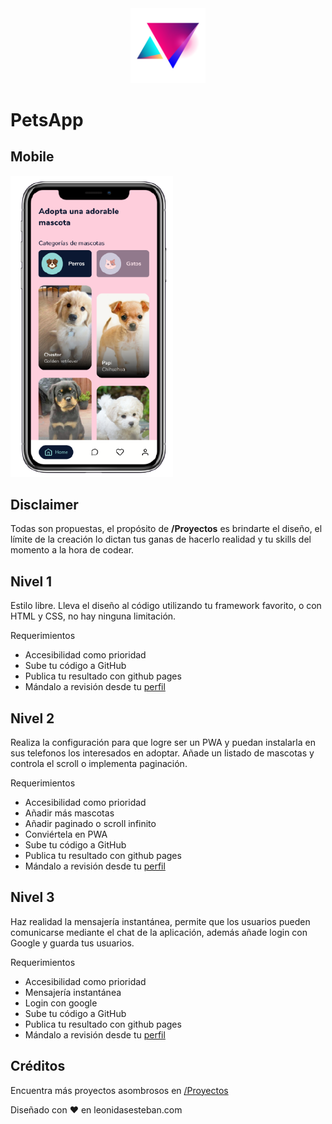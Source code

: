 <div align="center">
<img width="120px"  src="https://raw.githubusercontent.com/no-te-rindas/logo/main/Logo/LeonidasEsteban-destello-envolvente-cuadrada.png" />
</div>

# PetsApp

## Mobile

<img width="260px"  src="https://github.com/no-te-rindas/imagenes/blob/main/Readmes/petapps/petApps.png?raw=true" />

## Disclaimer

Todas son propuestas, el propósito de **/Proyectos** es brindarte el diseño, el límite de la creación lo dictan tus ganas de hacerlo realidad y tu skills del momento a la hora de codear.


## Nivel 1

Estilo libre. Lleva el diseño al código utilizando tu framework favorito, o con HTML y CSS, no hay ninguna limitación. 

Requerimientos
- Accesibilidad como prioridad
- Sube tu código a GitHub
- Publica tu resultado con github pages
- Mándalo a revisión desde tu [perfil](https://leonidasesteban.com/estudiante)

## Nivel 2

Realiza la configuración para que logre ser un PWA y puedan instalarla en sus telefonos los interesados en adoptar. Añade un listado de mascotas y controla el scroll o implementa paginación.



Requerimientos
- Accesibilidad como prioridad
- Añadir más mascotas
- Añadir paginado o scroll infinito
- Conviértela en PWA
- Sube tu código a GitHub
- Publica tu resultado con github pages
- Mándalo a revisión desde tu [perfil](https://leonidasesteban.com/estudiante)


## Nivel 3

Haz realidad la mensajería instantánea, permite que los usuarios pueden comunicarse mediante el chat de la aplicación, además añade login con Google y guarda tus usuarios.

Requerimientos

- Accesibilidad como prioridad
- Mensajería instantánea
- Login con google
- Sube tu código a GitHub
- Publica tu resultado con github pages
- Mándalo a revisión desde tu [perfil](https://leonidasesteban.com/estudiante)

## Créditos

Encuentra más proyectos asombrosos en [/Proyectos](https://leonidasesteban.com/proyectos)

Diseñado con ♥️ en leonidasesteban.com
